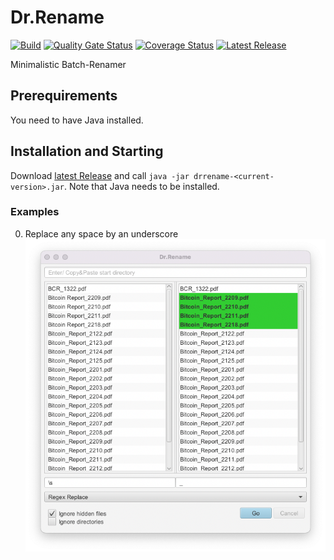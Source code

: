 # Dr.Rename

[![Build](https://github.com/drrename/drrename/actions/workflows/build.yml/badge.svg)](https://github.com/drrename/drrename/actions/workflows/build.yml)
[![Quality Gate Status](https://sonarcloud.io/api/project_badges/measure?project=DrRename_drrename&metric=alert_status)](https://sonarcloud.io/dashboard?id=DrRename_drrename)
[![Coverage Status](https://coveralls.io/repos/github/DrRename/drrename/badge.svg)](https://coveralls.io/github/DrRename/drrename)
[![Latest Release](https://img.shields.io/github/release/drrename/drrename.svg)](https://github.com/drrename/drrename/releases/latest)

Minimalistic Batch-Renamer

## Prerequirements

You need to have Java installed.

## Installation and Starting

Download [latest Release](https://github.com/drrename/drrename/releases/latest) and call `java -jar drrename-<current-version>.jar`. Note that Java needs to be installed.

### Examples
0. Replace any space by an underscore ![example-replace-space-by-underscore.png](./screens/example-replace-space-by-underscore.png)
